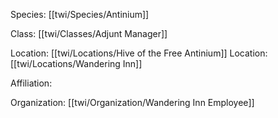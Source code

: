 Species: [[twi/Species/Antinium]]

Class: [[twi/Classes/Adjunt Manager]]

Location: [[twi/Locations/Hive of the Free Antinium]]
Location: [[twi/Locations/Wandering Inn]]

Affiliation: 

Organization: [[twi/Organization/Wandering Inn Employee]]
